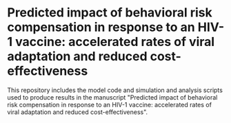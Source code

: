 # Predicted impact of behavioral risk compensation in response to an HIV-1 vaccine: accelerated rates of viral adaptation and reduced cost-effectiveness  

This repository includes the model code and simulation and analysis scripts used to produce results in the manuscript "Predicted impact of behavioral risk compensation in response to an HIV-1 vaccine: accelerated rates of viral adaptation and reduced cost-effectiveness". 
